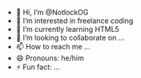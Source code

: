 - 👋 Hi, I’m @NotlockOG
- 👀 I’m interested in freelance coding
- 🌱 I’m currently learning HTML5
- 💞️ I’m looking to collaborate on ...
- 📫 How to reach me ...
- 😄 Pronouns: he/him
- ⚡ Fun fact: ...

<!---
NotlockOG/NotlockOG is a ✨ special ✨ repository because its `README.md` (this file) appears on your GitHub profile.
You can click the Preview link to take a look at your changes.
--->
